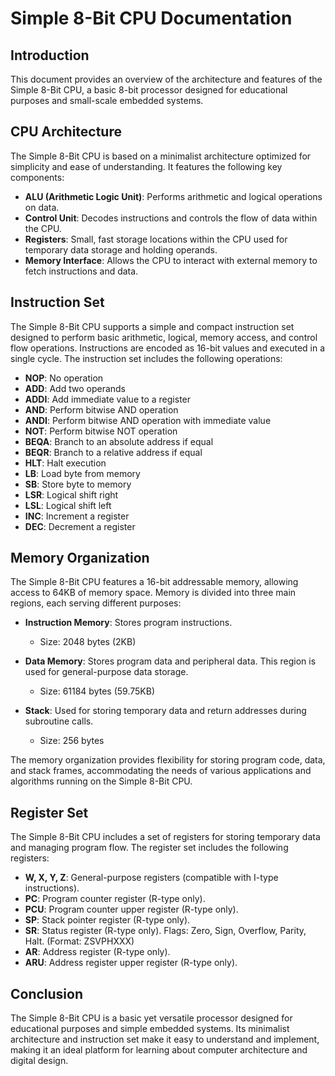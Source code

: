 # Simple 8-Bit CPU Documentation

## Introduction
This document provides an overview of the architecture and features of the Simple 8-Bit CPU, a basic 8-bit processor designed for educational purposes and small-scale embedded systems.

## CPU Architecture
The Simple 8-Bit CPU is based on a minimalist architecture optimized for simplicity and ease of understanding. It features the following key components:

- **ALU (Arithmetic Logic Unit)**: Performs arithmetic and logical operations on data.
- **Control Unit**: Decodes instructions and controls the flow of data within the CPU.
- **Registers**: Small, fast storage locations within the CPU used for temporary data storage and holding operands.
- **Memory Interface**: Allows the CPU to interact with external memory to fetch instructions and data.

## Instruction Set
The Simple 8-Bit CPU supports a simple and compact instruction set designed to perform basic arithmetic, logical, memory access, and control flow operations. Instructions are encoded as 16-bit values and executed in a single cycle. The instruction set includes the following operations:

- **NOP**: No operation
- **ADD**: Add two operands
- **ADDI**: Add immediate value to a register
- **AND**: Perform bitwise AND operation
- **ANDI**: Perform bitwise AND operation with immediate value
- **NOT**: Perform bitwise NOT operation
- **BEQA**: Branch to an absolute address if equal
- **BEQR**: Branch to a relative address if equal
- **HLT**: Halt execution
- **LB**: Load byte from memory
- **SB**: Store byte to memory
- **LSR**: Logical shift right
- **LSL**: Logical shift left
- **INC**: Increment a register
- **DEC**: Decrement a register

## Memory Organization
The Simple 8-Bit CPU features a 16-bit addressable memory, allowing access to 64KB of memory space. Memory is divided into three main regions, each serving different purposes:

- **Instruction Memory**: Stores program instructions.
  - Size: 2048 bytes (2KB)

- **Data Memory**: Stores program data and peripheral data. This region is used for general-purpose data storage.
  - Size: 61184 bytes (59.75KB)

- **Stack**: Used for storing temporary data and return addresses during subroutine calls.
  - Size: 256 bytes

The memory organization provides flexibility for storing program code, data, and stack frames, accommodating the needs of various applications and algorithms running on the Simple 8-Bit CPU.

## Register Set
The Simple 8-Bit CPU includes a set of registers for storing temporary data and managing program flow. The register set includes the following registers:

- **W, X, Y, Z**: General-purpose registers (compatible with I-type instructions).
- **PC**: Program counter register (R-type only).
- **PCU**: Program counter upper register (R-type only).
- **SP**: Stack pointer register (R-type only).
- **SR**: Status register (R-type only). Flags: Zero, Sign, Overflow, Parity, Halt. (Format: ZSVPHXXX)
- **AR**: Address register (R-type only).
- **ARU**: Address register upper register (R-type only).

## Conclusion
The Simple 8-Bit CPU is a basic yet versatile processor designed for educational purposes and simple embedded systems. Its minimalist architecture and instruction set make it easy to understand and implement, making it an ideal platform for learning about computer architecture and digital design.
